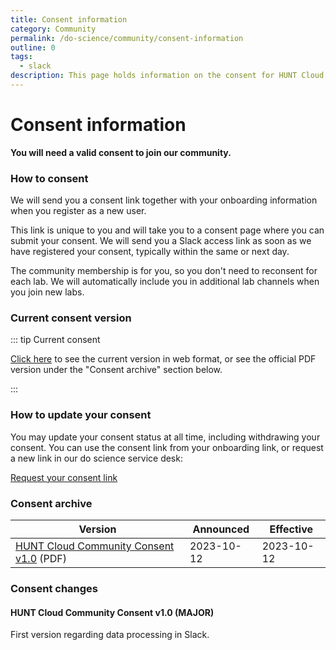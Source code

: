 ```yaml
---
title: Consent information
category: Community
permalink: /do-science/community/consent-information
outline: 0
tags: 
  - slack
description: This page holds information on the consent for HUNT Cloud's user community.
---
```


# Consent information

**You will need a valid consent to join our community.**



### How to consent

We will send you a consent link together with your onboarding information when you register as a new user. 

This link is unique to you and will take you to a consent page where you can submit your consent. We will send you a Slack access link as soon as we have registered your consent, typically within the same or next day. 

The community membership is for you, so you don't need to reconsent for each lab. We will automatically include you in additional lab channels when you join new labs.

### Current consent version

::: tip Current consent

[Click here](/do-science/community/current-consent/) to see the current version in web format, or see the official PDF version under the "Consent archive" section below.

:::

### How to update your consent

You may update your consent status at all time, including withdrawing your consent. You can use the consent link from your onboarding link, or request a new link in our do science service desk:

[Request your consent link](/do-science/service-desk/#community-access)



### Consent archive

| **Version** | **Announced** | **Effective** |
| - | - | - |
| [HUNT Cloud Community Consent v1.0](https://assets.hdc.ntnu.no/assets/privacy/hunt-cloud-community-consent-1-0.pdf) (PDF) | 2023-10-12 | 2023-10-12 |

### Consent changes

#### HUNT Cloud Community Consent v1.0 (MAJOR)

First version regarding data processing in Slack.

